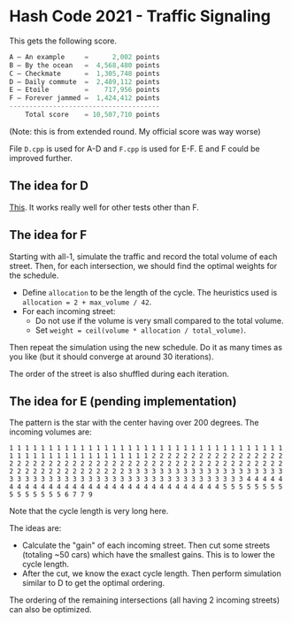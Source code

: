 # Hash Code 2021 - Traffic Signaling

This gets the following score.

```cpp
A – An example     =      2,002 points
B – By the ocean   =  4,568,480 points
C – Checkmate      =  1,305,748 points
D – Daily commute  =  2,489,112 points
E – Etoile         =    717,956 points
F – Forever jammed =  1,424,412 points
--------------------------------------
    Total score    = 10,507,710 points
```

(Note: this is from extended round. My official score was way worse)

File `D.cpp` is used for A-D and `F.cpp` is used for E-F. E and F could be improved further.

## The idea for D

[This](https://codeforces.com/blog/entry/88188?#comment-765533). It works really well for other tests other than F.

## The idea for F

Starting with all-1, simulate the traffic and record the total volume of each street. Then, for each intersection, we should find the optimal weights for the schedule.

- Define `allocation` to be the length of the cycle. The heuristics used is `allocation = 2 + max_volume / 42`.
- For each incoming street:
  - Do not use if the volume is very small compared to the total volume.
  - Set `weight = ceil(volume * allocation / total_volume)`.

Then repeat the simulation using the new schedule. Do it as many times as you like (but it should converge at around 30 iterations).

The order of the street is also shuffled during each iteration.

## The idea for E (pending implementation)

The pattern is the star with the center having over 200 degrees. The incoming volumes are:

```
1 1 1 1 1 1 1 1 1 1 1 1 1 1 1 1 1 1 1 1 1 1 1 1 1 1 1 1 1 1 1 1 1 1 1 1 1 1 1 1 1 1 1 1 1 1 1 1 1 1 1 1 1 2 2 2 2 2 2 2 2 2 2 2 2 2 2 2 2 2 2 2 2 2 2 2 2 2 2 2 2 2 2 2 2 2 2 2 2 2 2 2 2 2 2 2 2 2 2 2 2 2 2 2 2 2 2 2 2 2 2 2 2 2 2 2 2 2 2 2 3 3 3 3 3 3 3 3 3 3 3 3 3 3 3 3 3 3 3 3 3 3 3 3 3 3 3 3 3 3 3 3 3 3 3 3 3 3 3 3 3 3 3 3 3 3 3 3 3 3 4 4 4 4 4 4 4 4 4 4 4 4 4 4 4 4 4 4 4 4 4 4 4 4 4 4 4 4 4 4 4 4 5 5 5 5 5 5 5 5 5 5 5 5 5 5 5 6 7 7 9
```

Note that the cycle length is very long here.

The ideas are:

- Calculate the "gain" of each incoming street. Then cut some streets (totaling ~50 cars) which have the smallest gains. This is to lower the cycle length.
- After the cut, we know the exact cycle length. Then perform simulation similar to D to get the optimal ordering.

The ordering of the remaining intersections (all having 2 incoming streets) can also be optimized.
